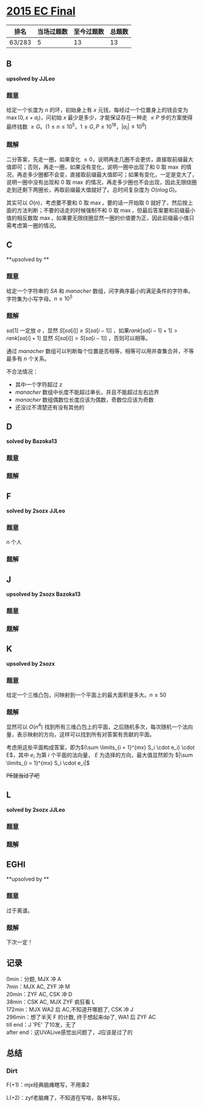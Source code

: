 # [2015 EC Final](https://vjudge.net/contest/429937)

| 排名   | 当场过题数 | 至今过题数 | 总题数 |
| ------ | ---------- | ---------- | ------ |
| 63/283 | 5          | 13         | 13     |

## **B**

**upsolved by JJLeo**

### 题意

给定一个长度为 $n$ 的环，初始身上有 $x$ 元钱，每经过一个位置身上的钱会变为 $\max(0, x+a_i)$，问初始 $x$ 最少是多少，才能保证存在一种走 $\le P$ 步的方案使得最终钱数 $\ge G$。($1 \le n \le 10^5$，$1 \le G,P \le 10^{18}$，$|a_i| \le 10^9$)

### 题解

二分答案，先走一圈，如果变化 $\le 0$，说明再走几圈不会更优，直接取前缀最大值即可；否则，再走一圈，如果没有变化，说明一圈中出现了和 $0$ 取 $\max$ 的情况，再走多少圈都不会变，直接取前缀最大值即可；如果有变化，一定是变大了，说明一圈中没有出现和 $0$ 取 $\max$ 的情况，再走多少圈也不会出现，因此无限绕圈走到还剩下两圈长，再取前缀最大值就好了。总时间复杂度为 $O(n \log G)$。

其实可以 $O(n)$，考虑要不要和 $0$ 取 $\max$，要的话一开始取 $0$ 就好了，然后按上面的方法判断；不要的话走的时候强制不和 $0$ 取 $\max$，但最后答案要和前缀最小值的相反数取 $\max$，如果要无限绕圈显然一圈的价值要为正，因此前缀最小值只需考虑第一圈的情况。

## **C**

**upsolved by **

### 题意

给定一个字符串的 $SA$ 和 $manacher$ 数组，问字典序最小的满足条件的字符串。字符集为小写字母。$n \le 10^5$

### 题解

$sa[1]$ 一定放 $a$ ，显然 $S[sa[i]] \ge S[sa[i - 1]]$ ，如果$rank[sa[i - 1] + 1] > rank[sa[i] + 1]$ 显然 $S[sa[i]] > S[sa[i - 1]]$  ，否则可以相等。

通过 $manacher$ 数组可以判断每个位置是否相等，相等可以用并查集合并，不等最多有 $n$ 个关系。

不合法情况：

* 其中一个字符超过 $z$ 
* $manacher$ 数组中长度不能超过串长，并且不能超过左右边界
* $manacher$ 数组偶数位长度应该为偶数，奇数位应该为奇数
* 还没过不清楚还有没有其他的

## **D**

**solved by Bazoka13**

### 题意



### 题解



## **F**

**solved by 2sozx JJLeo**

### 题意

$n$ 个人

### 题解



## **J**

**upsolved by 2sozx Bazoka13**

### 题意



### 题解



## **K**

**upsolved by 2sozx**

### 题意

给定一个三维凸包，问映射到一个平面上的最大面积是多大。$n\le 50$

### 题解

显然可以 $O(n^4)$ 找到所有三维凸包上的平面，之后随机多次，每次随机一个法向量，表示映射的方向，这样可以找到所有对答案有贡献的平面。

考虑用这些平面构成答案，即为$(\sum \limits_{i = 1}^{mx} S_i \cdot e_i) \cdot E$，其中 $e_i$ 为第 $i$ 个平面的法向量， $E$ 为选择的方向，最大值显然即为 $|\sum \limits_{i = 1}^{mx} S_i \cdot e_i|$

<del>PE就当过了吧</del>

## **L**

**solved by 2sozx JJLeo**

### 题意



### 题解

## **EGHI**
**upsolved by **

### 题意

过于离谱。


### 题解

下次一定！



## **记录**

0min：分题, MJX 冲 A<br>7min：MJX AC, ZYF 冲 M<br>20min：ZYF AC, CSK 冲 D<br>38min：CSK AC, MJX ZYF 疯狂看 L<br>172min：MJX WA2 后 AC,不知道开哪题了, CSK 冲 J<br>296min：想了半天 F 的计数, 终于想起来dp了, WA1 后 ZYF AC<br>till end：J 'PE' 了10发，无了<br>after end：这UVALive感觉出问题了，J应该是过了的

## **总结**

### Dirt

F(+1)：mjx经典脑瘫瞎写，不用乘2

L(+2)：zyf老脑瘫了，不知道在写啥，各种写反。